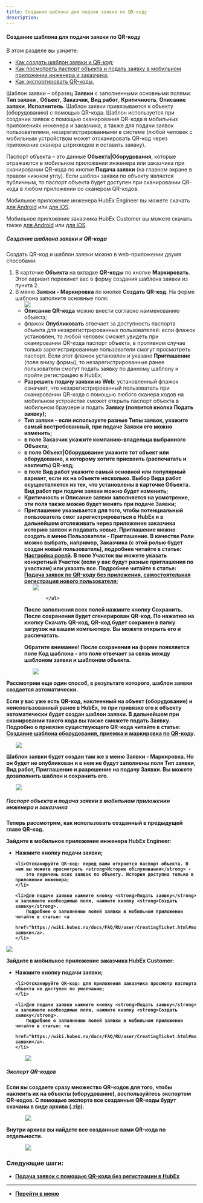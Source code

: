 ```yaml
---
title: Создание шаблона для подачи заявки по QR-коду
description:
---
```


#### Создание шаблона для подачи заявки по QR-коду
В этом разделе вы узнаете:
<html>
<meta charset="utf-8">
<ul>
    <li><a href="#ticktempl">Как создать шаблон заявки и QR-код;</a></li>
    <li><a href="#passport">Как посмотреть паспорт объекта и подать заявку в мобильном приложении инженера и
        заказчика;</a></li>
    <li><a href="#exportqr">Как экспортировать QR-коды.</a></li>
</ul>
</html>
<body>

<p>Шаблон заявки – образец <strong>Заявки</strong> с заполненными основными полями: <strong>Тип заявки</strong>
    , <strong>Объект</strong>, <strong>Заказчик</strong>, <strong>Вид работ</strong>, <strong>Критичность</strong>,
    <strong>Описание заявки</strong>, <strong>Исполнитель</strong>.
    Шаблон заявки привязывается к объекту (оборудованию) с помощью QR-кода. Шаблон используется при создании заявок с
    помощью
    сканирования QR-кода в мобильных приложениях инженера и заказчика, а также для подачи заявок пользователями,
    незарегистрированными в системе (любой человек с мобильным устройством может отсканировать QR-код через приложение
    сканера штрихкодов и оставить заявку).
</p>

<p>Паспорт объекта – это данные <strong>Объекта|Оборудования</strong>, которые отражаются в мобильном приложении
    инженера или заказчика
    при
    сканировании QR-кода по кнопке <strong>Подача заявки</strong> (на главном экране в правом нижнем углу). Если шаблон
    заявки по объекту
    является публичным, то паспорт объекта будет доступен при сканировании QR-кода в любом приложении со сканером
    QR-кодов.
</p>

<p>Мобильное приложение инженера HubEx Engineer вы можете скачать <a
        href="https://play.google.com/store/apps/details?id=ru.hubex.engineer">для Android</a> или <a
        href="https://apps.apple.com/ru/app/hubex-%D0%B4%D0%BB%D1%8F-%D1%81%D0%B5%D1%80%D0%B2%D0%B8%D1%81%D0%BD%D0%BE%D0%B9-%D1%81%D0%BB%D1%83%D0%B6%D0%B1%D1%8B/id1386688688">для
    iOS</a>.</p>
<p>Мобильное приложение заказчика HubEx Customer вы можете скачать также <a
        href="https://play.google.com/store/apps/details?id=ru.hubex.customer">для Android</a> или <a
        href="https://apps.apple.com/ru/app/hubex-%D0%B4%D0%BB%D1%8F-%D0%B7%D0%B0%D0%BA%D0%B0%D0%B7%D1%87%D0%B8%D0%BA%D0%B0/id1386631658">для
    iOS</a>. </p>

<h5 id="ticktempl">Cоздание шаблона заявки и QR-кода</h5>
<p>Создать QR-код и шаблон заявки можно в web-приложении двумя способами:
    <ol>
        <li>В карточке <strong>Объекта</strong> на вкладке <strong>QR-коды</strong> по кнопке
            <strong>Маркировать</strong>. Этот вариант перекинет вас в форму создания
            шаблона
            заявки из пункта 2.
        </li>
        <li>В меню <strong>Заявки - Маркировка</strong> по кнопке <strong>Создать QR-код</strong>. На форме шаблона
            заполните основные поля:
            <div>
                <img style="margin: 0 auto; display: block; max-width: 90%;"
                     src="/attachments/images/FAQ/USER/CreatingTickTemplates/TempCreate.jpg"/>
            </div>
            <ul>
                <li><strong>Описание QR-кода</strong> можно внести согласно наименованию объекта;</li>
                <li>флажок <strong>Опубликовать</strong> отвечает за доступность паспорта объекта для
                    незарегистрированных пользователей: если флажок установлен, то любой человек сможет увидеть при
                    сканировании
                    QR-кода паспорт объекта, в противном случае
                    только зарегистрированные пользователи смогут просмотреть паспорт. Если этот флажок установлен
                    и
                    указано <strong>Приглашение</strong> (поле внизу формы), то незарегистрированные ранее пользователи
                    смогут подать
                    заявку по
                    данному
                    шаблону и пройти регистрацию в HubEx;
                </li>
                <li><strong>Разрешить подачу заявки из Web</strong>: установленный флажок означает, что
                    незарегистрированный пользователь
                    при
                    сканировании QR-кода с помощью любого сканера кодов на мобильном устройстве сможет открыть паспорт
                    объекта в
                    мобильном
                    браузере и подать <strong>Заявку<strong> (появится кнопка <strong>Подать заявку</strong>);
                </li>
                <li><strong>Тип заявки</strong> - если используете разные <strong>Типы заявок</strong>, укажите самый
                    востребованный, при подаче <strong>Заявки</strong>
                    его можно
                    изменить;
                </li>
                <li>в поле <strong>Заказчик</strong> укажите компанию-владельца выбранного <strong>Объекта</strong>;
                </li>
                <li>в поле <strong>Объект|Оборудование</strong> укажите тот объект или оборудование, к которому хотите
                    присвоить
                    (распечатать и
                    наклеить) QR-код;
                </li>
                <li>в поле <strong>Вид работ</strong> укажите самый основной или популярный вариант, если их на объекте
                    несколько. Выбор <strong>Вида работ</strong>
                    осуществляется из тех, что установлены в карточке Объекта. Вид работ при подаче заявки можно будет
                    изменить;
                </li>
                <li><strong>Критичность</strong> и <strong>Описание заявки</strong> заполняется на усмотрение, эти поля
                    также можно будет менять при
                    подаче <strong>Заявки</strong>;
                </li>
                <li><strong>Приглашение</strong> указывается для того, чтобы потенциальный пользователь смог
                    зарегистрироваться в
                    HubEx и в дальнейшем отслеживать через приложение заказчика историю заявок и подавать новые.
                    <strong>Приглашение</strong> можно создать в меню <strong>Пользователи - Приглашение</strong>. В
                    качестве <strong>Роли</strong> можно выбрать,
                    например,
                    <strong>Заказчика</strong> (с этой ролью будет создан новый пользователь), подробнее читайте в
                    статье: <a
                            href="https://wiki.hubex.ru/docs/FAQ/RU/admin/Roles.html">Настройка
                        роелй</a>. В поле <strong>Участок</strong> вы можете указать конкретный <strong>Участок</strong>
                    (если у вас будут разные
                    приглашения по участкам) или указать все. Подробнее читайте в статье: <a
                            href="https://wiki.hubex.ru/docs/FAQ/RU/user/SelfRegister.html">Подача заявок по QR-коду без
                        приложения, самостоятельная регистрация нового пользователя</a>;
                </li>
                <div>
                    <img style="margin: 0 auto; display: block; max-width: 90%;"
                         src="/attachments/images/FAQ/USER/CreatingTickTemplates/Invitation.jpg"/>
                </div>

            </ul>
<p>После заполнения всех полей нажмите кнопку <strong>Сохранить</strong>. После сохранения будет сгенерирован QR-код. По
    нажатию на
    кнопку <strong>Скачать QR-код</strong>, QR-код будет сохранен в папку загрузок на вашем компьютере. Вы можете
    открыть его и
    распечатать.</p>
<p>Обратите внимание! После сохранения на форме появляется поле <strong>Код шаблона</strong> - это поле
    отвечает за связь между шаблоном заявки и шаблоном объекта.</p>
<div>
    <img style="margin: 0 auto; display: block; max-width: 90%;"
         src="/attachments/images/FAQ/USER/CreatingTickTemplates/TempSave.jpg"/>
</div>
</li>
</ol>
</p>

<p>Рассмотрим еще один способ, в результате которого, шаблон заявки создается автоматически.</p>
<p>Если у вас уже есть QR-код, наклеенный на объект (оборудование) и неиспользованный ранее в HubEx, то при привязке
    его к объекту автоматически будет создан шаблон заявки. В дальнейшем при сканировании такого кода вы
    также сможете подать <strong>Заявку</strong>. Подробно о привязке существующего QR-кода читайте в статье: <a
            href="https://wiki.hubex.ru/docs/FAQ/RU/user/CreatingObjTemplates.html#2">Создание шаблона оборудования,
        приемка и маркировка по QR-коду</a>.</p>
<div>
    <img style="margin: 0 auto; display: block; max-width: 90%;"
         src="/attachments/images/FAQ/USER/CreatingTickTemplates/TicketTemp.jpg"/>
</div>
<p>Шаблон заявки будет создан там же в меню <strong>Заявки - Маркировка</strong>. Но он будет не опубликован и в нем не
    будут заполнены
    поля <strong>Тип заявки</strong>, <strong>Вид работ</strong>, <strong>Приглашение</strong> и разрешение на подачу
    <strong>Заявки</strong>. Вы можете дозаполнить шаблон и сохранить
    его.</p>
<div>
    <img style="margin: 0 auto; display: block; max-width: 90%;"
         src="/attachments/images/FAQ/USER/CreatingTickTemplates/TicketTemp2.jpg"/>
</div>

<h5 id="passport">Паспорт объекта и подача заявки в мобильном приложении инженера и заказчика</h5>
<p>Теперь рассмотрим, как использовать созданный в предыдущей главе QR-код.</p>
<p>Зайдите в мобильное приложение инженера HubEx Engineer:</p>
<ul>
    <li>Нажмите кнопку подачи заявки;</li>

    <li>Отсканируйте QR-код: перед вами откроется паспорт объекта. В нем вы можете просмотреть <strong>Историю обслуживания</strong> -
        это перечень всех заявок по объекту. История доступна только в приложении инженера;
    </li>

    <li>Для подачи заявки нажмите кнопку <strong>Подать заявку</strong> и заполните необходимые поля, нажмите кнопку <strong>Создать заявку</strong>.
        Подробнее о заполнении полей заявки в мобильном приложении читайте в статье: <a
                href="https://wiki.hubex.ru/docs/FAQ/RU/user/CreatingTicket.html#mobticket">Создание заявки</a>.
    </li>
</ul>
<div>
    <img style="margin: 0 auto; display: block; max-width: 100%;"
         src="/attachments/images/FAQ/USER/CreatingTickTemplates/MobEngineer.jpg"/>
</div>

<p>Зайдите в мобильное приложение заказчика HubEx Customer:</p>
<ul>
    <li>Нажмите кнопку подачи заявки;</li>

    <li>Отсканируйте QR-код: для приложения заказчика просмотр паспорта объекта не доступен по умолчанию;
    </li>

    <li>Для подачи заявки нажмите кнопку <strong>Подать заявку</strong> и заполните необходимые поля, нажмите кнопку <strong>Создать заявку</strong>.
        Подробнее о заполнении полей заявки в мобильном приложении читайте в статье: <a
                href="https://wiki.hubex.ru/docs/FAQ/RU/user/CreatingTicket.html#mobticket">Создание заявки</a>.
    </li>
</ul>
<div>
    <img style="margin: 0 auto; display: block; max-width: 80%;"
         src="/attachments/images/FAQ/USER/CreatingTickTemplates/MobCustomer.jpg"/>
</div>

<h5 id="exportqr">Экспорт QR-кодов</h5>
<p>Если вы создаете сразу множество QR-кодов для того, чтобы наклеить их на объекты (оборудование), воспользуйтесь
    экспортом QR-кодов. С помощью экспорта все созданные QR-коды будут скачаны в виде архива (.zip).</p>
<div>
    <img style="margin: 0 auto; display: block; max-width: 80%;"
         src="/attachments/images/FAQ/USER/CreatingTickTemplates/Export.jpg"/>
</div>
<p>Внутри архива вы
    найдете все созданные вами QR-кода по отдельности.</p>
<div>
    <img style="margin: 0 auto; display: block; max-width: 80%;"
         src="/attachments/images/FAQ/USER/CreatingTickTemplates/Export2.jpg"/>
</div>
</body>

### Следующие шаги:
- [Подача заявок с помощью QR-кода без регистрации в HubEx](./HowToMakePassport.md)


___
- [Перейти в меню](http://wiki.hubex.ru)
